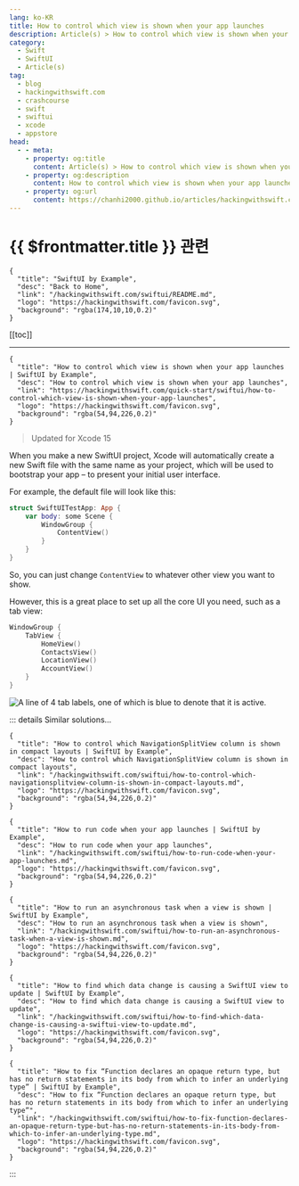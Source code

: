 ```yaml
---
lang: ko-KR
title: How to control which view is shown when your app launches
description: Article(s) > How to control which view is shown when your app launches
category:
  - Swift
  - SwiftUI
  - Article(s)
tag: 
  - blog
  - hackingwithswift.com
  - crashcourse
  - swift
  - swiftui
  - xcode
  - appstore
head:
  - - meta:
    - property: og:title
      content: Article(s) > How to control which view is shown when your app launches
    - property: og:description
      content: How to control which view is shown when your app launches
    - property: og:url
      content: https://chanhi2000.github.io/articles/hackingwithswift.com/swiftui/how-to-control-which-view-is-shown-when-your-app-launches.html
---
```


# {{ $frontmatter.title }} 관련

```component VPCard
{
  "title": "SwiftUI by Example",
  "desc": "Back to Home",
  "link": "/hackingwithswift.com/swiftui/README.md",
  "logo": "https://hackingwithswift.com/favicon.svg",
  "background": "rgba(174,10,10,0.2)"
}
```

[[toc]]

---

```component VPCard
{
  "title": "How to control which view is shown when your app launches | SwiftUI by Example",
  "desc": "How to control which view is shown when your app launches",
  "link": "https://hackingwithswift.com/quick-start/swiftui/how-to-control-which-view-is-shown-when-your-app-launches",
  "logo": "https://hackingwithswift.com/favicon.svg",
  "background": "rgba(54,94,226,0.2)"
}
```

> Updated for Xcode 15

When you make a new SwiftUI project, Xcode will automatically create a new Swift file with the same name as your project, which will be used to bootstrap your app – to present your initial user interface.

For example, the default file will look like this:

```swift
struct SwiftUITestApp: App {
    var body: some Scene {
        WindowGroup {
            ContentView()
        }
    }
}
```

So, you can just change `ContentView` to whatever other view you want to show.

However, this is a great place to set up all the core UI you need, such as a tab view:

```swift
WindowGroup {
    TabView {
        HomeView()
        ContactsView()
        LocationView()
        AccountView()
    }
}
```

![A line of 4 tab labels, one of which is blue to denote that it is active.](https://hackingwithswift.com/img/books/quick-start/swiftui/how-to-control-which-view-is-shown-when-your-app-launches-1~dark.png)

::: details Similar solutions…

```component VPCard
{
  "title": "How to control which NavigationSplitView column is shown in compact layouts | SwiftUI by Example",
  "desc": "How to control which NavigationSplitView column is shown in compact layouts",
  "link": "/hackingwithswift.com/swiftui/how-to-control-which-navigationsplitview-column-is-shown-in-compact-layouts.md",
  "logo": "https://hackingwithswift.com/favicon.svg",
  "background": "rgba(54,94,226,0.2)"
}
```

```component VPCard
{
  "title": "How to run code when your app launches | SwiftUI by Example",
  "desc": "How to run code when your app launches",
  "link": "/hackingwithswift.com/swiftui/how-to-run-code-when-your-app-launches.md",
  "logo": "https://hackingwithswift.com/favicon.svg",
  "background": "rgba(54,94,226,0.2)"
}
```

```component VPCard
{
  "title": "How to run an asynchronous task when a view is shown | SwiftUI by Example",
  "desc": "How to run an asynchronous task when a view is shown",
  "link": "/hackingwithswift.com/swiftui/how-to-run-an-asynchronous-task-when-a-view-is-shown.md",
  "logo": "https://hackingwithswift.com/favicon.svg",
  "background": "rgba(54,94,226,0.2)"
}
```

```component VPCard
{
  "title": "How to find which data change is causing a SwiftUI view to update | SwiftUI by Example",
  "desc": "How to find which data change is causing a SwiftUI view to update",
  "link": "/hackingwithswift.com/swiftui/how-to-find-which-data-change-is-causing-a-swiftui-view-to-update.md",
  "logo": "https://hackingwithswift.com/favicon.svg",
  "background": "rgba(54,94,226,0.2)"
}
```

```component VPCard  
{
  "title": "How to fix “Function declares an opaque return type, but has no return statements in its body from which to infer an underlying type” | SwiftUI by Example",
  "desc": "How to fix “Function declares an opaque return type, but has no return statements in its body from which to infer an underlying type”",
  "link": "/hackingwithswift.com/swiftui/how-to-fix-function-declares-an-opaque-return-type-but-has-no-return-statements-in-its-body-from-which-to-infer-an-underlying-type.md",
  "logo": "https://hackingwithswift.com/favicon.svg",
  "background": "rgba(54,94,226,0.2)"
}
```

:::

